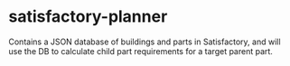 # satisfactory-planner
Contains a JSON database of buildings and parts in Satisfactory, and will use the DB to calculate child part requirements for a target parent part.
